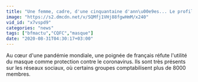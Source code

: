 ```yaml
---
title: "Une femme, cadre, d'une cinquantaine d'ann\u00e9es... Le profil type d'une personne anti-masques"
image: "https://s2.dmcdn.net/v/SQMfj1VHj88fgwHmM/x240"
vid_id: "x7vspd9"
categories: "news"
tags: ["bfmactu","CQFC","masque"]
date: "2020-08-31T04:30:17+03:00"
---
```

Au cœur d'une pandémie mondiale, une poignée de français réfute l'utilité du masque comme protection contre le coronavirus. Ils sont très présents sur les réseaux sociaux, où certains groupes comptabilisent plus de 8000 membres.
